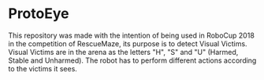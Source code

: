 # ProtoEye
This repository was made with the intention of being used in RoboCup 2018 in the competition of RescueMaze, its purpose is to detect Visual Victims. Visual Victims are in the arena as the letters "H", "S" and "U" (Harmed, Stable and Unharmed). The robot has to perform different actions according to the victims it sees.
